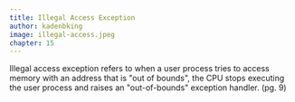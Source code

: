 ```yaml
---
title: Illegal Access Exception
author: kadenbking
image: illegal-access.jpeg
chapter: 15
---
```

Illegal access exception refers to when a user process tries to access memory with an address that is "out of bounds", the CPU stops executing the user process and raises an "out-of-bounds" exception handler. (pg. 9)